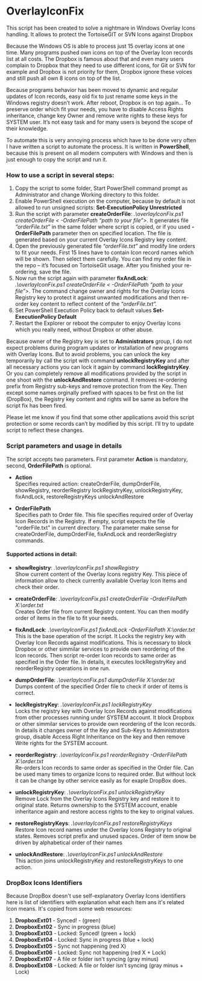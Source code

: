 # OverlayIconFix
This script has been created to solve a nightmare in Windows Overlay Icons handling. It allows to protect the TortoiseGIT or SVN Icons against Dropbox

Because the Windows OS is able to process just 15 overlay icons at one time. Many programs pushed own icons on top of the Overlay Icon records list at all costs. The Dropbox is famous about that and even many users complain to Dropbox that they need to use different icons, for Git or SVN for example and Dropbox is not priority for them, Dropbox ignore these voices and still push all own 8 icons on top of the list.

Because programs behavior has been moved to dynamic and regular updates of Icon records, easy old fix to just rename some keys in the Windows registry doesn’t work. After reboot, Dropbox is on top again… To preserve order which fit your needs, you have to disable Access Rights inheritance, change key Owner and remove write rights to these keys for SYSTEM user. It’s not easy task and for many users is beyond the scope of their knowledge. 

To automate this is very annoying process which have to be done very often I have written a script to automate the process. It is written in **PowerShell**, because this is present on all modern computers with Windows and then is just enough to copy the script and run it.

### How to use a script in several steps:
1.	Copy the script to some folder, Start PowerShell command prompt as Administrator and change Working directory to this folder.
2.	Enable PowerShell execution on the computer, because by default is not allowed to run unsigned scripts:  **Set-ExecutionPolicy Unrestricted**
3.	Run the script with parameter **createOrderFile**: *.\overlayIconFix.ps1 createOrderFile < -OrderFilePath “path to your file”>*. It generates file *“orderFile.txt”* in the same folder where script is copied, or if you used **-OrderFilePath** parameter then on specified location. The file is generated based on your current Overlay Icons Registry key content.
4.	Open the previously generated file *“orderFile.txt”* and modify line orders to fit your needs. First 15 lines have to contain Icon record names which will be shown. Then select them carefully. You can find my order file in the repo – it’s focused on TortoiseGit usage. After you finished your re-ordering, save the file.
5.	Now run the script again with parameter **fixAndLock**:  *.\overlayIconFix.ps1 createOrderFile < -OrderFilePath “path to your file”>*. The command change owner and rights for the Overlay Icons Registry key to protect it against unwanted modifications and then re-order key content to reflect content of the *“orderFile.txt”.*
6. Set PowerShell Execution Policy back to default values **Set-ExecutionPolicy Default**
7.	Restart the Explorer or reboot the computer to enjoy Overlay Icons which you really need, without Dropbox or other abuse.


Because owner of the Registry key is set to **Administrators** group, I do not expect problems during program updates or installation of new programs with Overlay Icons. But to avoid problems, you can unlock the key temporarily by call the script with command **unlockRegistryKey** and after all necessary actions you can lock it again by command **lockRegistryKey**. Or you can completely remove all modifications provided by the script in one shoot with the **unlockAndRestore** command. It removes re-ordering prefix from Registry sub-keys and remove protection from the Key. Then except some names orginally prefixed with spaces to be first on the list (DropBox), the Registry key content and rights will be same as before the script fix has been fired.

Please let me know if you find that some other applications avoid this script protection or some records can’t by modified by this script. I’ll try to update script to reflect these changes.

### Script parameters and usage in details

The script accepts two parameters. First parameter **Action** is mandatory, second, **OrderFilePath** is optional.

* **Action**  
Specifies required action: createOrderFile, dumpOrderFile, showRegistry, reorderRegistry lockRegistryKey, unlockRegistryKey, fixAndLock, restoreRegistryKeys unlockAndRestore
 
* **OrderFilePath**    
Specifies path to Order file. This file specifies required order of Overlay Icon Records in the Registry. If empty, script expects the file "orderFile.txt" in current directory. The parameter make sense for createOrderFile, dumpOrderFile, fixAndLock and reorderRegistry commands.
    

#### Supported actions in detail:

* **showRegistry**:         *.\overlayIconFix.ps1 showRegistry*    
          Show current content of the Overlay Icons registry Key. This piece of information allow to check currently available Overlay Icon Items and check their order.

* **createOrderFile**:      *.\overlayIconFix.ps1 createOrderFile -OrderFilePath X:\order.txt*   
		Creates Order file from current Registry content. You can then modify order of items in the file to fit your needs.

* **fixAndLock**:           *.\overlayIconFix.ps1 fixAndLock -OrderFilePath X:\order.txt*    
    This is the base operation of the script. It Locks the registry key with Overlay Icon Records against modifications. This is necessary to block Dropbox or other simmilar services to provide own reordering of the Icon records. Then script re-order Icon records to same order as specified in the Order file.	In details, it executes lockRegistryKey and reorderRegistry operations in one run.

* **dumpOrderFile**:        *.\overlayIconFix.ps1 dumpOrderFile X:\order.txt*    
		Dumps content of the specified Order file to check if order of items is correct.

* **lockRegistryKey**:      *.\overlayIconFix.ps1 lockRegistryKey*   
		Locks the registry key with Overlay Icon Records against modifications from other processes running under SYSTEM account. It block Dropbox or other simmilar services to provide own reordering of the Icon records. In details it changes owner of the Key and Sub-Keys to Administrators group, disable Access Right Inheritance on the key and then remove Write rights for the SYSTEM account. 

* **reorderRegistry**:      *.\overlayIconFix.ps1 reorderRegistry -OrderFilePath X:\order.txt*   
		Re-orders Icon records to same order as specified in the Order file. Can be used many times to organize Icons to required order. But without lock it can be change by	other service easily as for exaple DropBox does. 

* **unlockRegistryKey**:    *.\overlayIconFix.ps1 unlockRegistryKey*   
		Remove Lock from the Overlay Icons Registry key and restore it to original state. Returns ownership to the SYSTEM account, enable inheritance again and restore access rights to the key to original values.

* **restoreRegistryKeys**:  *.\overlayIconFix.ps1 restoreRegistryKeys*   
		Restore Icon record names under the Overlay Icons Registry to original states. Removes script prefix and unused spaces. Order of item snow be driven by alphabetical order of their names

* **unlockAndRestore**:     *.\overlayIconFix.ps1 unlockAndRestore*    
		This action joins unlockRegistryKey and restoreRegistryKeys to one action.


### DropBox Icons Identifiers

Because DropBox doesn't use self-explanatory Overlay Icons identifiers here is list of identifiers with explanation what each Item ans it's related Icon means. It's copied from some web resources:

 1. **DropboxExt01** - Synced! - (green)
 2. **DropboxExt02** - Sync in progress (blue)
 3. **DropboxExt03** - Locked: Synced! (green + lock)
 4. **DropboxExt04** - Locked: Sync in progress (blue + lock)
 5. **DropboxExt05** - Sync not happening (red X)
 6. **DropboxExt06** - Locked: Sync not happening (red X + Lock)
 7. **DropboxExt07** - A file or folder isn't syncing (gray minus)
 8. **DropboxExt08** - Locked: A file or folder isn't syncing (gray minus + Lock)

